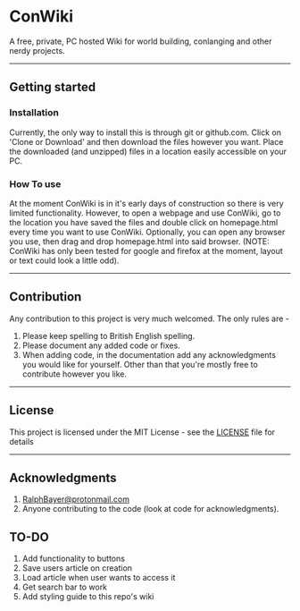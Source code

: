 # ConWiki
A free, private, PC hosted Wiki for world building, conlanging and other nerdy projects.

---

## Getting started

### Installation
Currently, the only way to install this is through git or github.com. Click on 'Clone or Download' and then 
download the files however you want. Place the downloaded (and unzipped) files in a location easily accessible 
on your PC.
  
### How To use
At the moment ConWiki is in it's early days of construction so there is very limited functionality.
However, to open a webpage and use ConWiki, go to the location you have saved the files and double click on
homepage.html every time you want to use ConWiki. Optionally, you can open any browser you use, then drag
and drop homepage.html into said browser. (NOTE: ConWiki has only been tested for google and firefox at the moment,
layout or text could look a little odd).

---

## Contribution
Any contribution to this project is very much welcomed. The only rules are -
1. Please keep spelling to British English spelling.
2. Please document any added code or fixes.
3. When adding code, in the documentation add any acknowledgments you would like for yourself.
Other than that you're mostly free to contribute however you like.


---

## License
This project is licensed under the MIT License - see the [LICENSE](LICENSE) file for details

---

## Acknowledgments
1. RalphBayer@protonmail.com
2. Anyone contributing to the code (look at code for acknowledgments).

## TO-DO
1. Add functionality to buttons
2. Save users article on creation
3. Load article when user wants to access it
4. Get search bar to work
5. Add styling guide to this repo's wiki

